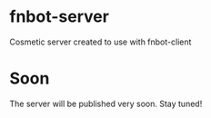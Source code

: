 # fnbot-server
Cosmetic server created to use with fnbot-client

# Soon
The server will be published very soon. Stay tuned!
